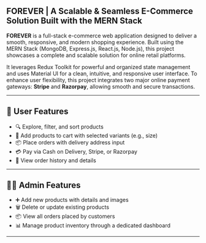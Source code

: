 ## FOREVER | A Scalable & Seamless E-Commerce Solution Built with the MERN Stack
**FOREVER** is a full-stack e-commerce web application designed to deliver a smooth, responsive, and modern shopping experience. 
Built using the MERN Stack (MongoDB, Express.js, React.js, Node.js), this project showcases a complete and scalable solution 
for online retail platforms.

It leverages Redux Toolkit for powerful and organized state management and uses Material UI for a clean, intuitive, and 
responsive user interface.
To enhance user flexibility, this project integrates two major online payment gateways: **Stripe** and **Razorpay**, allowing smooth and secure transactions.

---

## 👤 User Features

- 🔍 Explore, filter, and sort products
- 🛒 Add products to cart with selected variants (e.g., size)
- 📦 Place orders with delivery address input
- 💳 Pay via Cash on Delivery, Stripe, or Razorpay
- 📜 View order history and details

---

## 🧑‍💼 Admin Features

- ➕ Add new products with details and images
- 🗑️ Delete or update existing products
- 📦 View all orders placed by customers
- 📊 Manage product inventory through a dedicated dashboard

---
